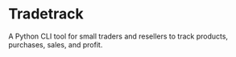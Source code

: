 # Tradetrack
A Python CLI tool for small traders and resellers to track products, purchases, sales, and profit.
